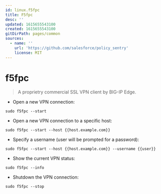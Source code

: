 ```yaml
---
id: linux.f5fpc
title: F5fpc
desc: ''
updated: 1615655543100
created: 1615655543100
gitDirPath: pages/common
sources:
  - name: ''
    url: 'https://github.com/salesforce/policy_sentry'
    license: MIT
---
```

# f5fpc

> A proprietry commercial SSL VPN client by BIG-IP Edge.

- Open a new VPN connection:

`sudo f5fpc --start`

- Open a new VPN connection to a specific host:

`sudo f5fpc --start --host {{host.example.com}}`

- Specify a username (user will be prompted for a password):

`sudo f5fpc --start --host {{host.example.com}} --username {{user}}`

- Show the current VPN status:

`sudo f5fpc --info`

- Shutdown the VPN connection:

`sudo f5fpc --stop`

